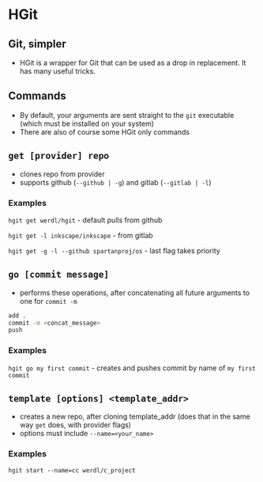 # HGit
## Git, simpler
- HGit is a wrapper for Git that can be used as a drop in replacement. It has many useful tricks.
## Commands
- By default, your arguments are sent straight to the `git` executable (which must be installed on your system)
- There are also of course some HGit only commands
## `get [provider] repo`
- clones repo from provider
- supports github (`--github | -g`) and gitlab (`--gitlab | -l`)
### Examples
`hgit get werdl/hgit` - default pulls from github

`hgit get -l inkscape/inkscape` - from gitlab

`hgit get -g -l --github spartanproj/os` - last flag takes priority

## `go [commit message]`
- performs these operations, after concatenating all future arguments to one for `commit -m`
```bash
add .
commit -m <concat_message>
push
```
### Examples
`hgit go my first commit` - creates and pushes commit by name of `my first commit`

## `template [options] <template_addr>`
- creates a new repo, after cloning template_addr (does that in the same way `get` does, with provider flags)
- options must include `--name=<your_name>`
### Examples
`hgit start --name=cc werdl/c_project`